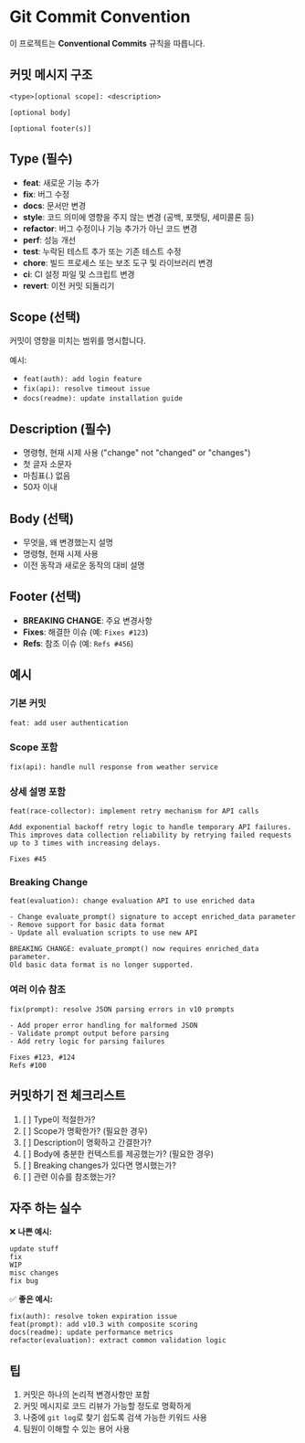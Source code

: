 # Git Commit Convention

이 프로젝트는 **Conventional Commits** 규칙을 따릅니다.

## 커밋 메시지 구조

```
<type>[optional scope]: <description>

[optional body]

[optional footer(s)]
```

## Type (필수)

- **feat**: 새로운 기능 추가
- **fix**: 버그 수정
- **docs**: 문서만 변경
- **style**: 코드 의미에 영향을 주지 않는 변경 (공백, 포맷팅, 세미콜론 등)
- **refactor**: 버그 수정이나 기능 추가가 아닌 코드 변경
- **perf**: 성능 개선
- **test**: 누락된 테스트 추가 또는 기존 테스트 수정
- **chore**: 빌드 프로세스 또는 보조 도구 및 라이브러리 변경
- **ci**: CI 설정 파일 및 스크립트 변경
- **revert**: 이전 커밋 되돌리기

## Scope (선택)

커밋이 영향을 미치는 범위를 명시합니다.

예시:
- `feat(auth): add login feature`
- `fix(api): resolve timeout issue`
- `docs(readme): update installation guide`

## Description (필수)

- 명령형, 현재 시제 사용 ("change" not "changed" or "changes")
- 첫 글자 소문자
- 마침표(.) 없음
- 50자 이내

## Body (선택)

- 무엇을, 왜 변경했는지 설명
- 명령형, 현재 시제 사용
- 이전 동작과 새로운 동작의 대비 설명

## Footer (선택)

- **BREAKING CHANGE**: 주요 변경사항
- **Fixes**: 해결한 이슈 (예: `Fixes #123`)
- **Refs**: 참조 이슈 (예: `Refs #456`)

## 예시

### 기본 커밋
```
feat: add user authentication
```

### Scope 포함
```
fix(api): handle null response from weather service
```

### 상세 설명 포함
```
feat(race-collector): implement retry mechanism for API calls

Add exponential backoff retry logic to handle temporary API failures.
This improves data collection reliability by retrying failed requests
up to 3 times with increasing delays.

Fixes #45
```

### Breaking Change
```
feat(evaluation): change evaluation API to use enriched data

- Change evaluate_prompt() signature to accept enriched_data parameter
- Remove support for basic data format
- Update all evaluation scripts to use new API

BREAKING CHANGE: evaluate_prompt() now requires enriched_data parameter.
Old basic data format is no longer supported.
```

### 여러 이슈 참조
```
fix(prompt): resolve JSON parsing errors in v10 prompts

- Add proper error handling for malformed JSON
- Validate prompt output before parsing
- Add retry logic for parsing failures

Fixes #123, #124
Refs #100
```

## 커밋하기 전 체크리스트

1. [ ] Type이 적절한가?
2. [ ] Scope가 명확한가? (필요한 경우)
3. [ ] Description이 명확하고 간결한가?
4. [ ] Body에 충분한 컨텍스트를 제공했는가? (필요한 경우)
5. [ ] Breaking changes가 있다면 명시했는가?
6. [ ] 관련 이슈를 참조했는가?

## 자주 하는 실수

❌ **나쁜 예시:**
```
update stuff
fix
WIP
misc changes
fix bug
```

✅ **좋은 예시:**
```
fix(auth): resolve token expiration issue
feat(prompt): add v10.3 with composite scoring
docs(readme): update performance metrics
refactor(evaluation): extract common validation logic
```

## 팁

1. 커밋은 하나의 논리적 변경사항만 포함
2. 커밋 메시지로 코드 리뷰가 가능할 정도로 명확하게
3. 나중에 `git log`로 찾기 쉽도록 검색 가능한 키워드 사용
4. 팀원이 이해할 수 있는 용어 사용
